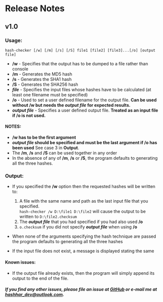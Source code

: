 # **Release Notes**

## v1.0

### Usage:
`hash-checker [/w] [/m] [/s] [/S] file1 [file2] [file3]...[/o] [output file]`

- **/w** - Specifies that the output has to be dumped to a file rather than console
- **/m** - Generates the MD5 hash
- **/s** - Generates the SHA1 hash
- **/S** - Generates the SHA256 hash
- ***file*** - Specifies the input files whose hashes have to be calculated (at least one filename must be specified)
- **/o** - Used to set a user defined filename for the output file. **Can be used without **/w** but needs the ***output file*** for expected results.**
- ***output file*** - Specifies a user defined output file. **Treated as an input file if **/o** is not used.**

#### NOTES:

- ****/w** has to be the first argument**
- *****output file*** should be specified and must be the last argument if **/o** has been used** See case 3 in **Output**.
- The **/m**, **/s** and **/S** can be used together in any order
- In the absence of any of **/m**, **/s** or **/S**, the program defaults to generating all the three hashes.

### Output:
- If you specified the **/w** option then the requested hashes will be written to:
  1. A file with the same name and path as the last input file that you specified.  
    `hash-checker /w D:\file1 D:\file2` will cause the output to be written to `D:\file2.checksum`
  2. The ***output file*** that you had specified if you had also used **/o**
  3. `o.checksum` if you did not specify ***output file*** when using **/o**

- When none of the arguments specifying the hash technique are passed the program defaults to generating all the three hashes
- If the input file does not exist, a message is displayed stating the same

#### Known issues:
* If the output file already exists, then the program will simply append its output to the end of the file.

##### If you find any other issues, please file an issue at [GitHub](https://github.com/hashhar/hash-checker/issues/new) or e-mail me at [hashhar_dev@outlook.com](mailto:hashhar_dev@outlook.com).